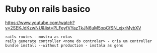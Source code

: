 # Ruby on rails basico

https://www.youtube.com/watch?v=2SEKJdKzwNU&list=PLFeyfVYazTkJN6uM5opCfSN_xjxrMybXV

```
rails routes - mostra as rotas
rails generate controller <nome do controler> - cria um controller
bundle install --without production - instala as gens
```

